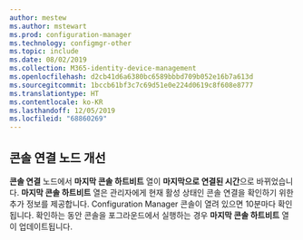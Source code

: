 ```yaml
---
author: mestew
ms.author: mstewart
ms.prod: configuration-manager
ms.technology: configmgr-other
ms.topic: include
ms.date: 08/02/2019
ms.collection: M365-identity-device-management
ms.openlocfilehash: d2cb41d6a6380bc6589bbbd709b052e16b7a613d
ms.sourcegitcommit: 1bccb61bf3c7c69d51e0e224d0619c8f608e8777
ms.translationtype: HT
ms.contentlocale: ko-KR
ms.lasthandoff: 12/05/2019
ms.locfileid: "68860269"
---
```

## <a name="improvements-to-console-connections-node"></a>콘솔 연결 노드 개선
<!--4923997, 4951240 -->
**콘솔 연결** 노드에서 **마지막 콘솔 하트비트** 열이 **마지막으로 연결된 시간**으로 바뀌었습니다. **마지막 콘솔 하트비트** 열은 관리자에게 현재 활성 상태인 콘솔 연결을 확인하기 위한 추가 정보를 제공합니다. Configuration Manager 콘솔이 열려 있으면 10분마다 확인됩니다. 확인하는 동안 콘솔을 포그라운드에서 실행하는 경우 **마지막 콘솔 하트비트** 열이 업데이트됩니다.